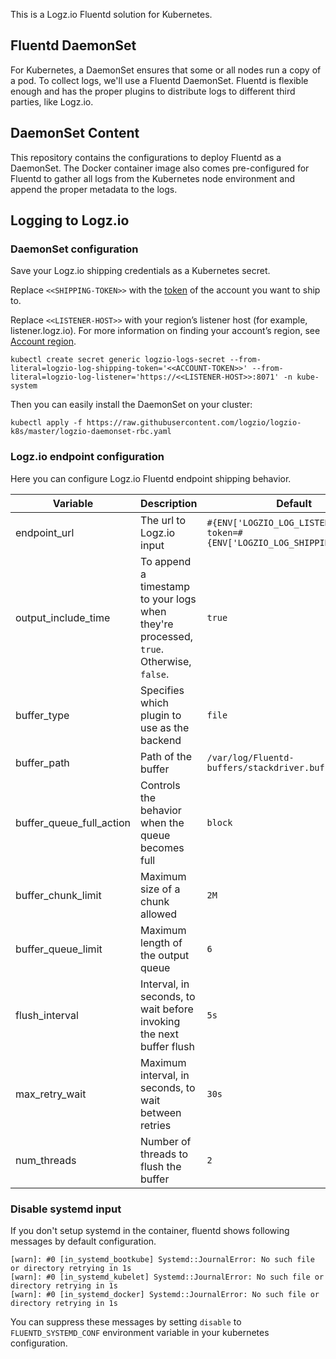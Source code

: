This is a Logz.io Fluentd solution for Kubernetes.

## Fluentd DaemonSet

For Kubernetes, a DaemonSet ensures that some or all nodes run a copy of a pod. To collect logs, we'll use a Fluentd DaemonSet. Fluentd is flexible enough and has the proper plugins to distribute logs to different third parties, like Logz.io.

## DaemonSet Content

This repository contains the configurations to deploy Fluentd as a DaemonSet. The Docker container image also comes pre-configured for Fluentd to gather all logs from the Kubernetes node environment and append the proper metadata to the logs.

## Logging to Logz.io

### DaemonSet configuration

Save your Logz.io shipping credentials as a Kubernetes secret.

Replace `<<SHIPPING-TOKEN>>` with the [token](https://app.logz.io/#/dashboard/settings/general) of the account you want to ship to.

Replace `<<LISTENER-HOST>>` with your region’s listener host (for example, listener.logz.io). For more information on finding your account’s region, see [Account region](https://docs.logz.io/user-guide/accounts/account-region.html).

```
kubectl create secret generic logzio-logs-secret --from-literal=logzio-log-shipping-token='<<ACCOUNT-TOKEN>>' --from-literal=logzio-log-listener='https://<<LISTENER-HOST>>:8071' -n kube-system
```

Then you can easily install the DaemonSet on your cluster:

```
kubectl apply -f https://raw.githubusercontent.com/logzio/logzio-k8s/master/logzio-daemonset-rbc.yaml
```

### Logz.io endpoint configuration

Here you can configure Logz.io Fluentd endpoint shipping behavior.

| Variable | Description | Default |
|------------------|----------------------------|---------|
| endpoint_url | The url to Logz.io input | `#{ENV['LOGZIO_LOG_LISTENER']}?token=#{ENV['LOGZIO_LOG_SHIPPING_TOKEN']}`
| output_include_time | To append a timestamp to your logs when they're processed, `true`. Otherwise, `false`. | `true`
| buffer_type |  Specifies which plugin to use as the backend | `file`
| buffer_path | Path of the buffer | `/var/log/Fluentd-buffers/stackdriver.buffer`
| buffer_queue_full_action | Controls the behavior when the queue becomes full | `block`
| buffer_chunk_limit | Maximum size of a chunk allowed | `2M`
| buffer_queue_limit | Maximum length of the output queue | `6`
| flush_interval | Interval, in seconds, to wait before invoking the next buffer flush | `5s`
| max_retry_wait | Maximum interval, in seconds, to wait between retries | `30s`
| num_threads | Number of threads to flush the buffer | `2`

### Disable systemd input
If you don't setup systemd in the container, fluentd shows following messages by default configuration.

 ```
[warn]: #0 [in_systemd_bootkube] Systemd::JournalError: No such file or directory retrying in 1s
[warn]: #0 [in_systemd_kubelet] Systemd::JournalError: No such file or directory retrying in 1s
[warn]: #0 [in_systemd_docker] Systemd::JournalError: No such file or directory retrying in 1s
```

 You can suppress these messages by setting `disable` to `FLUENTD_SYSTEMD_CONF` environment variable in your kubernetes configuration.
